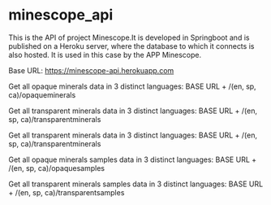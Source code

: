 # minescope_api

This is the API of project Minescope.It is developed in Springboot and is published on a Heroku server, where the database to which it connects is also hosted. It is used in this case by the APP Minescope.

Base URL:
https://minescope-api.herokuapp.com

Get all opaque minerals data in 3 distinct languages:
BASE URL + /(en, sp, ca)/opaqueminerals

Get all transparent minerals data in 3 distinct languages:
BASE URL + /(en, sp, ca)/transparentminerals

Get all transparent minerals data in 3 distinct languages:
BASE URL + /(en, sp, ca)/transparentminerals

Get all opaque minerals samples data in 3 distinct languages:
BASE URL + /(en, sp, ca)/opaquesamples

Get all transparent minerals samples data in 3 distinct languages:
BASE URL + /(en, sp, ca)/transparentsamples
